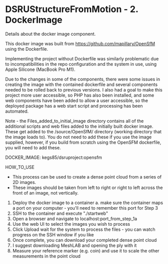 # DSRUStructureFromMotion - 2. DockerImage
Details about the docker image component.

This docker image was built from https://github.com/mapillary/OpenSfM using the Dockerfile.

Implementing the project without Dockerfile was similarly problematic due to incompatibilities in the repo configuration and the system in use, using Apple Silicone (MacBook Pro M1).

Due to the changes in some of the components, there were some issues in creating the image with the contained dockerfile and several components needed to be rolled back to previous versions.  I also had a goal to make this project more user accessible, so PHP has also been installed, and some web components have been added to allow a user accessible, so the deployed package has a web start script and processing has been automated.

Note - the Files_added_to_initial_image directory contains all of the additional scripts and web files added to the initially built docker image.  These get added to the /source/OpenSfM/ directory (working directory that the image loads to).
You do not need to add these if you use the image supplied, however, if you build from scratch using the OpenSFM dockerfile, you will need to add these.

DOCKER_IMAGE:
kegs85/dsruproject:opensfm

HOW_TO_USE
* This process can be used to create a dense point cloud from a series of 2D images.
* These images should be taken from left to right or right to left across the front of an image, not vertically.

1) Deploy the docker image to a container
  a. make sure the container maps a port on your computer - you'll need to remember this port for Step 3
2) SSH to the container and execute "./startweb"
3) Open a browser and navigate to localhost:port_from_step_1a
4) Use the web UI to select the images you wish to process
5) Click Upload
wait for the system to process the files - you can watch progress on the SSH window if you like
6) Once complete, you can download your completed dense point cloud
7) I suggest downloading MeshLAB and opening the ply with it
8) Measure your reference marker (e.g. coin) and use it to scale the other measurements in the point cloud
